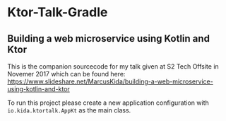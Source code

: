 # Ktor-Talk-Gradle

## Building a web microservice using Kotlin and Ktor

This is the companion sourcecode for my talk given at S2 Tech Offsite in Novemer 2017 which can be found here: https://www.slideshare.net/MarcusKida/building-a-web-microservice-using-kotlin-and-ktor

To run this project please create a new application configuration with `io.kida.ktortalk.AppKt` as the main class.

